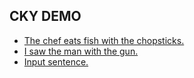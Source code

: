 <html>
<body>

<h2>CKY DEMO</h2>

<ul>
  <li><a href="/blog/cky/cky1.html">The chef eats fish with the chopsticks.</a></li>
  <li><a href="/blog/cky/cky2.html">I saw the man with the gun.</a></li>
  <li><a href="/blog/cky/cky2.html">Input sentence.</a></li>
</ul>

</body>
</html>
